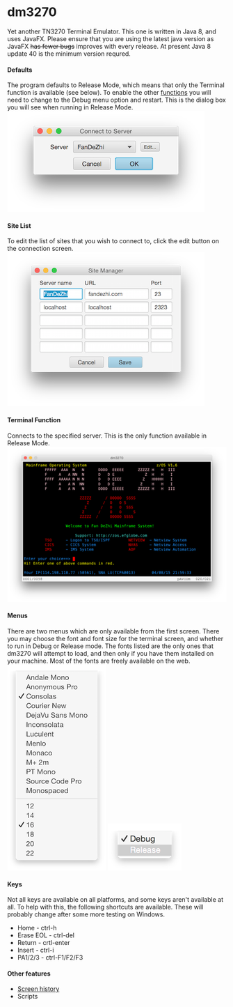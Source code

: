 # dm3270
Yet another TN3270 Terminal Emulator. This one is written in Java 8, and uses JavaFX. Please ensure that you are using the latest java version as JavaFX ~~has fewer bugs~~ improves with every release. At present Java 8 update 40 is the minimum version requred.
#### Defaults
The program defaults to Release Mode, which means that only the Terminal function is available (see below). To enable the other [functions](resources/functions.md) you will need to change to the Debug menu option and restart.
This is the dialog box you will see when running in Release Mode.  
![Default Connection](resources/connect1.png?raw=true "default connection")
#### Site List
To edit the list of sites that you wish to connect to, click the edit button on the connection screen.  
![Sites](resources/sitelist.png?raw=true "site list")
#### Terminal Function
Connects to the specified server. This is the only function available in Release Mode.
![Terminal screen](resources/terminal.png?raw=true "dm3270")
#### Menus
There are two menus which are only available from the first screen. There you may choose the font and font size for the terminal screen, and whether to run in Debug or Release mode. The fonts listed are the only ones that dm3270 will attempt to load, and then only if you have them installed on your machine. Most of the fonts are freely available on the web.  
![Fonts](resources/fonts.png?raw=true "fonts")
![Debug](resources/debug.png?raw=true "debug")
#### Keys
Not all keys are available on all platforms, and some keys aren't available at all. To help with this, the following shortcuts are available. These will probably change after some more testing on Windows.
* Home - ctrl-h
* Erase EOL - ctrl-del
* Return - crtl-enter
* Insert - ctrl-i
* PA1/2/3 - ctrl-F1/F2/F3

#### Other features
* [Screen history](resources/history.md)
* Scripts
